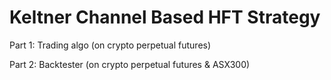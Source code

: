 # Keltner Channel Based HFT Strategy

Part 1: Trading algo (on crypto perpetual futures)

Part 2: Backtester (on crypto perpetual futures & ASX300)

